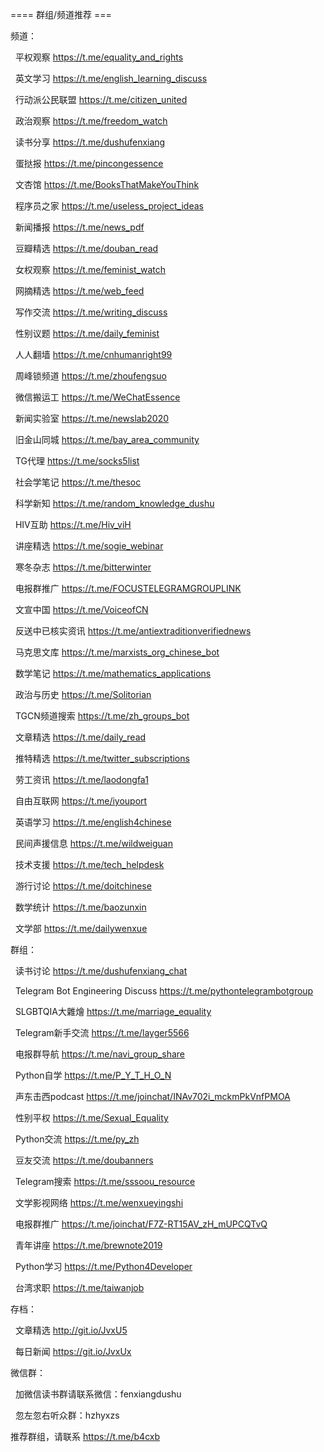 ==== 群组/频道推荐 ===

频道：

  平权观察 https://t.me/equality_and_rights

  英文学习 https://t.me/english_learning_discuss

  行动派公民联盟 https://t.me/citizen_united

  政治观察 https://t.me/freedom_watch

  读书分享 https://t.me/dushufenxiang

  蛋挞报 https://t.me/pincongessence

  文杏馆 https://t.me/BooksThatMakeYouThink

  程序员之家 https://t.me/useless_project_ideas

  新闻播报 https://t.me/news_pdf

  豆瓣精选 https://t.me/douban_read

  女权观察 https://t.me/feminist_watch

  网摘精选 https://t.me/web_feed

  写作交流 https://t.me/writing_discuss

  性别议题 https://t.me/daily_feminist

  人人翻墙 https://t.me/cnhumanright99

  周峰锁频道 https://t.me/zhoufengsuo

  微信搬运工 https://t.me/WeChatEssence

  新闻实验室 https://t.me/newslab2020

  旧金山同城 https://t.me/bay_area_community

  TG代理 https://t.me/socks5list

  社会学笔记 https://t.me/thesoc

  科学新知 https://t.me/random_knowledge_dushu

  HIV互助 https://t.me/Hiv_viH

  讲座精选 https://t.me/sogie_webinar

  寒冬杂志 https://t.me/bitterwinter

  电报群推广 https://t.me/FOCUSTELEGRAMGROUPLINK

  文宣中国 https://t.me/VoiceofCN

  反送中已核实资讯 https://t.me/antiextraditionverifiednews

  马克思文库 https://t.me/marxists_org_chinese_bot

  数学笔记 https://t.me/mathematics_applications

  政治与历史 https://t.me/Solitorian

  TGCN频道搜索 https://t.me/zh_groups_bot

  文章精选 https://t.me/daily_read

  推特精选 https://t.me/twitter_subscriptions

  劳工资讯 https://t.me/laodongfa1

  自由互联网 https://t.me/iyouport

  英语学习 https://t.me/english4chinese

  民间声援信息 https://t.me/wildweiguan

  技术支援 https://t.me/tech_helpdesk

  游行讨论 https://t.me/doitchinese

  数学统计 https://t.me/baozunxin

  文学部 https://t.me/dailywenxue

群组：

  读书讨论 https://t.me/dushufenxiang_chat

  Telegram Bot Engineering Discuss https://t.me/pythontelegrambotgroup

  SLGBTQIA大雜燴 https://t.me/marriage_equality

  Telegram新手交流 https://t.me/layger5566

  电报群导航 https://t.me/navi_group_share

  Python自学 https://t.me/P_Y_T_H_O_N

  声东击西podcast https://t.me/joinchat/INAv702i_mckmPkVnfPMOA

  性别平权 https://t.me/Sexual_Equality

  Python交流 https://t.me/py_zh

  豆友交流 https://t.me/doubanners

  Telegram搜索 https://t.me/sssoou_resource

  文学影视网络 https://t.me/wenxueyingshi

  电报群推广 https://t.me/joinchat/F7Z-RT15AV_zH_mUPCQTvQ

  青年讲座 https://t.me/brewnote2019

  Python学习 https://t.me/Python4Developer

  台湾求职 https://t.me/taiwanjob

存档：

  文章精选 http://git.io/JvxU5

  每日新闻 https://git.io/JvxUx

微信群：

  加微信读书群请联系微信：fenxiangdushu

  忽左忽右听众群：hzhyxzs

推荐群组，请联系 https://t.me/b4cxb
